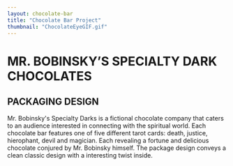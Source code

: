 ```yaml
---
layout: chocolate-bar
title: "Chocolate Bar Project"
thumbnail: "ChocolateEyeGIF.gif"
---
```


# MR. BOBINSKY’S SPECIALTY DARK CHOCOLATES

## PACKAGING DESIGN

Mr. Bobinsky's Specialty Darks is a fictional chocolate company that caters to an audience interested in connecting with the spiritual world. Each chocolate bar features one of five different tarot cards: death, justice, hierophant, devil and magician. Each revealing a fortune and delicious chocolate conjured by Mr. Bobinsky himself. The package design conveys a clean classic design with a interesting twist inside.
